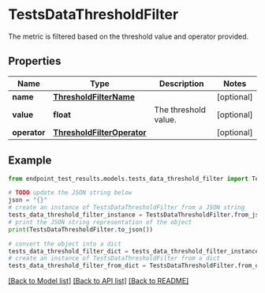 # TestsDataThresholdFilter

The metric is filtered based on the threshold value and operator provided.

## Properties

Name | Type | Description | Notes
------------ | ------------- | ------------- | -------------
**name** | [**ThresholdFilterName**](ThresholdFilterName.md) |  | [optional] 
**value** | **float** | The threshold value. | [optional] 
**operator** | [**ThresholdFilterOperator**](ThresholdFilterOperator.md) |  | [optional] 

## Example

```python
from endpoint_test_results.models.tests_data_threshold_filter import TestsDataThresholdFilter

# TODO update the JSON string below
json = "{}"
# create an instance of TestsDataThresholdFilter from a JSON string
tests_data_threshold_filter_instance = TestsDataThresholdFilter.from_json(json)
# print the JSON string representation of the object
print(TestsDataThresholdFilter.to_json())

# convert the object into a dict
tests_data_threshold_filter_dict = tests_data_threshold_filter_instance.to_dict()
# create an instance of TestsDataThresholdFilter from a dict
tests_data_threshold_filter_from_dict = TestsDataThresholdFilter.from_dict(tests_data_threshold_filter_dict)
```
[[Back to Model list]](../README.md#documentation-for-models) [[Back to API list]](../README.md#documentation-for-api-endpoints) [[Back to README]](../README.md)


